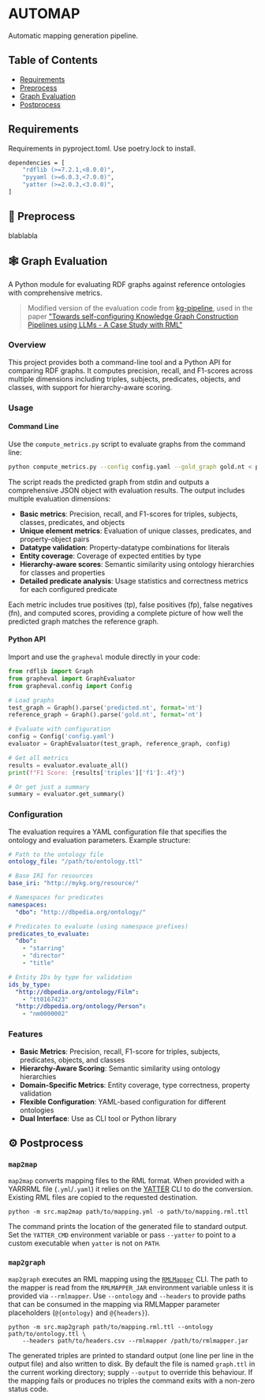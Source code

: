 # AUTOMAP

Automatic mapping generation pipeline.

## Table of Contents

- [Requirements](#requirements)
- [Preprocess](#preprocess)
- [Graph Evaluation](#graph-evaluation)
- [Postprocess](#postprocess)

## Requirements

Requirements in pyproject.toml. Use poetry.lock to install.

```bash
dependencies = [
    "rdflib (>=7.2.1,<8.0.0)",
    "pyyaml (>=6.0.3,<7.0.0)",
    "yatter (>=2.0.3,<3.0.0)",
]
```

## 🔧 Preprocess

blablabla

## 🕸️ Graph Evaluation

A Python module for evaluating RDF graphs against reference ontologies with comprehensive metrics.

> Modified version of the evaluation code from [kg-pipeline](https://github.com/Vehnem/kg-pipeline), used in the paper ["Towards self-configuring Knowledge Graph Construction Pipelines using LLMs - A Case Study with RML"](https://ceur-ws.org/Vol-3718/paper6.pdf)

### Overview

This project provides both a command-line tool and a Python API for comparing RDF graphs. It computes precision, recall, and F1-scores across multiple dimensions including triples, subjects, predicates, objects, and classes, with support for hierarchy-aware scoring.

### Usage

#### Command Line

Use the `compute_metrics.py` script to evaluate graphs from the command line:

```bash
python compute_metrics.py --config config.yaml --gold_graph gold.nt < predicted.nt
```

The script reads the predicted graph from stdin and outputs a comprehensive JSON object with evaluation results. The output includes multiple evaluation dimensions:

- **Basic metrics**: Precision, recall, and F1-scores for triples, subjects, classes, predicates, and objects
- **Unique element metrics**: Evaluation of unique classes, predicates, and property-object pairs
- **Datatype validation**: Property-datatype combinations for literals
- **Entity coverage**: Coverage of expected entities by type
- **Hierarchy-aware scores**: Semantic similarity using ontology hierarchies for classes and properties
- **Detailed predicate analysis**: Usage statistics and correctness metrics for each configured predicate

Each metric includes true positives (tp), false positives (fp), false negatives (fn), and computed scores, providing a complete picture of how well the predicted graph matches the reference graph.

#### Python API

Import and use the `grapheval` module directly in your code:

```python
from rdflib import Graph
from grapheval import GraphEvaluator
from grapheval.config import Config

# Load graphs
test_graph = Graph().parse('predicted.nt', format='nt')
reference_graph = Graph().parse('gold.nt', format='nt')

# Evaluate with configuration
config = Config('config.yaml')
evaluator = GraphEvaluator(test_graph, reference_graph, config)

# Get all metrics
results = evaluator.evaluate_all()
print(f"F1 Score: {results['triples']['f1']:.4f}")

# Or get just a summary
summary = evaluator.get_summary()
```

### Configuration

The evaluation requires a YAML configuration file that specifies the ontology and evaluation parameters. Example structure:

```yaml
# Path to the ontology file
ontology_file: "/path/to/ontology.ttl"

# Base IRI for resources
base_iri: "http://mykg.org/resource/"

# Namespaces for predicates
namespaces:
  "dbo": "http://dbpedia.org/ontology/"

# Predicates to evaluate (using namespace prefixes)
predicates_to_evaluate:
  "dbo":
    - "starring"
    - "director"
    - "title"

# Entity IDs by type for validation
ids_by_type:
  "http://dbpedia.org/ontology/Film":
    - "tt0167423"
  "http://dbpedia.org/ontology/Person":
    - "nm0000002"
```

### Features

- **Basic Metrics**: Precision, recall, F1-score for triples, subjects, predicates, objects, and classes
- **Hierarchy-Aware Scoring**: Semantic similarity using ontology hierarchies
- **Domain-Specific Metrics**: Entity coverage, type correctness, property validation
- **Flexible Configuration**: YAML-based configuration for different ontologies
- **Dual Interface**: Use as CLI tool or Python library

## ⚙️ Postprocess

### `map2map`

`map2map` converts mapping files to the RML format. When provided with a
YARRRML file (``.yml``/``.yaml``) it relies on the
[YATTER](https://github.com/RMLio/yatter) CLI to do the conversion.  Existing
RML files are copied to the requested destination.

```
python -m src.map2map path/to/mapping.yml -o path/to/mapping.rml.ttl
```

The command prints the location of the generated file to standard output.
Set the ``YATTER_CMD`` environment variable or pass ``--yatter`` to point to a
custom executable when ``yatter`` is not on ``PATH``.

### `map2graph`

`map2graph` executes an RML mapping using the
[`RMLMapper`](https://github.com/RMLio/rmlmapper-java) CLI.  The path to the
mapper is read from the ``RMLMAPPER_JAR`` environment variable unless it is
provided via ``--rmlmapper``.  Use ``--ontology`` and ``--headers`` to provide
paths that can be consumed in the mapping via RMLMapper parameter placeholders
(``@{ontology}`` and ``@{headers}``).

```
python -m src.map2graph path/to/mapping.rml.ttl --ontology path/to/ontology.ttl \
    --headers path/to/headers.csv --rmlmapper /path/to/rmlmapper.jar
```

The generated triples are printed to standard output (one line per line in the
output file) and also written to disk. By default the file is named
``graph.ttl`` in the current working directory; supply ``--output`` to override
this behaviour. If the mapping fails or produces no triples the command exits
with a non-zero status code.


